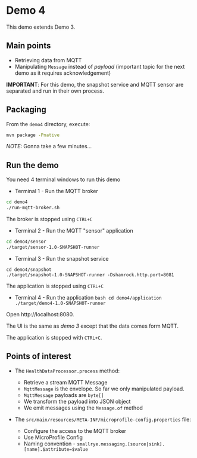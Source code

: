 # Demo 4

This demo extends Demo 3.

## Main points

* Retrieving data from MQTT
* Manipulating `Message` instead of _payload_ (important topic for the next demo as it requires acknowledgement)

**IMPORTANT**: For this demo, the snapshot service and MQTT sensor are separated and run in their own process.

## Packaging

From the `demo4` directory, execute:

```bash
mvn package -Pnative
```

_NOTE:_ Gonna take a few minutes...

## Run the demo

You need 4 terminal windows to run this demo

* Terminal 1 - Run the MQTT broker
```bash
cd demo4
./run-mqtt-broker.sh
```

The broker is stopped using `CTRL+C`

* Terminal 2 - Run the MQTT "sensor" application
```bash
cd demo4/sensor
./target/sensor-1.0-SNAPSHOT-runner
```

* Terminal 3 - Run the snapshot service

```
cd demo4/snapshot
./target/snapshot-1.0-SNAPSHOT-runner -Dshamrock.http.port=8081
```

The application is stopped using `CTRL+C`

* Terminal 4 - Run the application
``bash
cd demo4/application
./target/demo4-1.0-SNAPSHOT-runner
``

Open http://localhost:8080.

The UI is the same as _demo 3_ except that the data comes form MQTT.

The application is stopped with `CTRL+C`.

## Points of interest

* The `HealthDataProcessor.process` method:
  
  * Retrieve a stream MQTT Message
  * `MqttMessage` is the envelope. So far we only manipulated payload.
  * `MqttMessage` payloads are `byte[]`
  * We transform the payload into JSON object 
  * We emit messages using the `Message.of` method
    
* The `src/main/resources/META-INF/microprofile-config.properties` file:

  * Configure the access to the MQTT broker
  * Use MicroProfile Config
  * Naming convention - `smallrye.messaging.[source|sink].[name].$attribute=$value`
  
    

